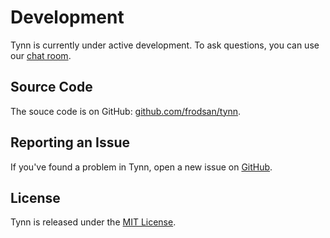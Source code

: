 # Development

Tynn is currently under active development. To ask questions, you can use
our [chat room](http://join.tynn.xyz).

## Source Code

The souce code is on GitHub: [github.com/frodsan/tynn][github].

## Reporting an Issue

If you've found a problem in Tynn, open a new issue on [GitHub][issues].

## License

Tynn is released under the [MIT License][mit].

[github]: https://github.com/frodsan/tynn
[issues]: https://github.com/frodsan/tynn/issues
[mit]: http://www.opensource.org/licenses/MIT
